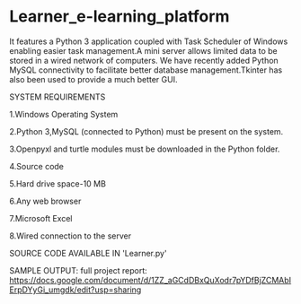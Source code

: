 # Learner_e-learning_platform
It features a Python 3 application coupled with Task Scheduler of Windows enabling easier task management.A mini server allows limited data to be stored in a wired network of computers. We have recently added Python MySQL connectivity to facilitate better database management.Tkinter has also been used to provide a much better GUI.



SYSTEM REQUIREMENTS

1.Windows Operating System

2.Python 3,MySQL (connected to Python) must be present on the system.

3.Openpyxl and turtle modules must be downloaded in the Python folder.

4.Source code

5.Hard drive space-10 MB

6.Any web browser

7.Microsoft Excel

8.Wired connection to the server

SOURCE CODE AVAILABLE IN 'Learner.py'

SAMPLE OUTPUT:
full project report: https://docs.google.com/document/d/1ZZ_aGCdDBxQuXodr7pYDfBjZCMAbIErpDYyGi_umgdk/edit?usp=sharing
